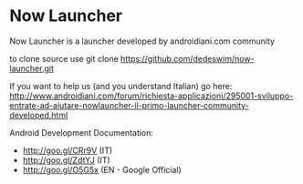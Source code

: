 Now Launcher
============

Now Launcher is a launcher developed by androidiani.com community

to clone source use git clone https://github.com/dedeswim/now-launcher.git

If you want to help us (and you understand Italian) go here: http://www.androidiani.com/forum/richiesta-applicazioni/295001-sviluppo-entrate-ad-aiutare-nowlauncher-il-primo-launcher-community-developed.html

Android Development Documentation: 
-  http://goo.gl/CRr9V (IT)
-  http://goo.gl/ZdtYJ (IT)
-  http://goo.gl/O5G5x (EN - Google Official)
